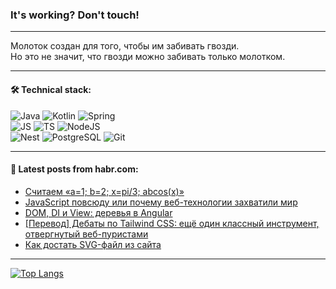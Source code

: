 ### It's working? Don't touch!

---
Молоток создан для того, чтобы им забивать гвозди. <br>
Но это не значит, что гвозди можно забивать только молотком.

---

#### 🛠️ Technical stack:

![Java](https://img.shields.io/badge/Java-informational?logo=Oracle&style=flat&logoColor=white&color=FF4500)
![Kotlin](https://img.shields.io/badge/Kotlin-informational?logo=Kotlin&style=flat&logoColor=white&color=774D97)
![Spring](https://img.shields.io/badge/SpringBoot-informational?logo=SpringBoot&style=flat&logoColor=white&color=6DB33F) <br>
![JS](https://img.shields.io/badge/JS-informational?logo=javaScript&style=flat&logoColor=black&color=F7Df1E)
![TS](https://img.shields.io/badge/TypeScript-informational?logo=typeScript&style=flat&logoColor=black&color=0667A8)
![NodeJS](https://img.shields.io/badge/NodeJS-informational?logo=node.js&style=flat&logoColor=white&color=70A760) <br>
![Nest](https://img.shields.io/badge/NestJS-informational?logo=NestJS&style=flat&logoColor=white&color=E0234E)
![PostgreSQL](https://img.shields.io/badge/PostgreSQL-informational?logo=PostgreSQL&style=flat&logoColor=white&color=DAA520)
![Git](https://img.shields.io/badge/Git-informational?logo=git&style=flat&logoColor=white&color=778899)

___

#### 💬 Latest posts from habr.com:

<!-- BLOG-POST-LIST:START -->
- [Считаем «a=1; b=2; x=pi/3; abcos&lpar;x&rpar;»](https://habr.com/ru/articles/756306/?utm_source=habrahabr&utm_medium=rss&utm_campaign=756306)
- [JavaScript повсюду или почему веб-технологии захватили мир](https://habr.com/ru/articles/756064/?utm_source=habrahabr&utm_medium=rss&utm_campaign=756064)
- [DOM, DI и View: деревья в Angular](https://habr.com/ru/companies/tinkoff/articles/756024/?utm_source=habrahabr&utm_medium=rss&utm_campaign=756024)
- [[Перевод] Дебаты по Tailwind CSS: ещё один классный инструмент, отвергнутый веб-пуристами](https://habr.com/ru/articles/756242/?utm_source=habrahabr&utm_medium=rss&utm_campaign=756242)
- [Как достать SVG-файл из сайта](https://habr.com/ru/articles/756226/?utm_source=habrahabr&utm_medium=rss&utm_campaign=756226)
<!-- BLOG-POST-LIST:END -->

---
[![Top Langs](https://github-readme-stats-git-master-advtsetting-gmailcom.vercel.app/api/top-langs/?username=zloylis&langs_count=10&hide_title=false&title_color=e6edf3&size_weight=0.5&count_weight=0.5&layout=compact&hide_border=true&theme=dracula)](https://github.com/zloylis)

<!-- ![GitHub stats](https://github-readme-stats-git-master-advtsetting-gmailcom.vercel.app/api?username=zloylis&show_icons=true&hide_border=true&theme=dracula&hide_title=true&include_all_commits=true&count_private=true&hide=contribs&hide_rank=true) -->
